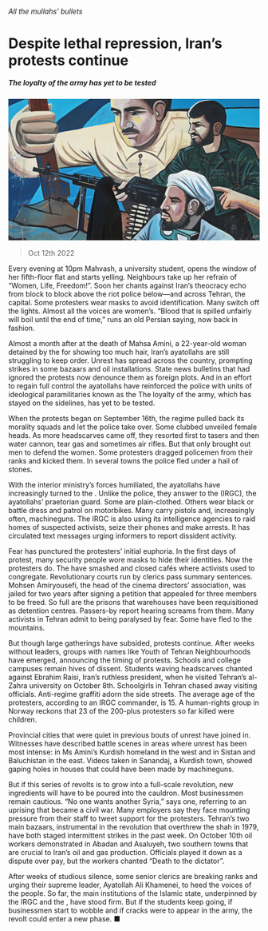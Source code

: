 ###### All the mullahs’ bullets

# Despite lethal repression, Iran’s protests continue 

##### The loyalty of the army has yet to be tested 

![image](images/20221015_MAP002.jpg) 

> Oct 12th 2022 

Every evening at 10pm Mahvash, a university student, opens the window of her fifth-floor flat and starts yelling. Neighbours take up her refrain of “Women, Life, Freedom!”. Soon her chants against Iran’s theocracy echo from block to block above the riot police below—and across Tehran, the capital. Some protesters wear masks to avoid identification. Many switch off the lights. Almost all the voices are women’s. “Blood that is spilled unfairly will boil until the end of time,” runs an old Persian saying, now back in fashion.

Almost a month after  at the death of Mahsa Amini, a 22-year-old woman detained by the  for showing too much hair, Iran’s ayatollahs are still struggling to keep order. Unrest has spread across the country, prompting strikes in some bazaars and oil installations. State news bulletins that had ignored the protests now denounce them as foreign plots. And in an effort to regain full control the ayatollahs have reinforced the police with units of ideological paramilitaries known as the  The loyalty of the army, which has stayed on the sidelines, has yet to be tested.

When the protests began on September 16th, the regime pulled back its morality squads and let the police take over. Some clubbed unveiled female heads. As more headscarves came off, they resorted first to tasers and then water cannon, tear gas and sometimes air rifles. But that only brought out men to defend the women. Some protesters dragged policemen from their ranks and kicked them. In several towns the police fled under a hail of stones.

With the interior ministry’s forces humiliated, the ayatollahs have increasingly turned to the . Unlike the police, they answer to the  (IRGC), the ayatollahs’ praetorian guard. Some are plain-clothed. Others wear black or battle dress and patrol on motorbikes. Many carry pistols and, increasingly often, machineguns. The IRGC is also using its intelligence agencies to raid homes of suspected activists, seize their phones and make arrests. It has circulated text messages urging informers to report dissident activity.

Fear has punctured the protesters’ initial euphoria. In the first days of protest, many security people wore masks to hide their identities. Now the protesters do. The have smashed and closed cafés where activists used to congregate. Revolutionary courts run by clerics pass summary sentences. Mohsen Amiryousefi, the head of the cinema directors’ association, was jailed for two years after signing a petition that appealed for three members to be freed. So full are the prisons that warehouses have been requisitioned as detention centres. Passers-by report hearing screams from them. Many activists in Tehran admit to being paralysed by fear. Some have fled to the mountains. 

But though large gatherings have subsided, protests continue. After weeks without leaders, groups with names like Youth of Tehran Neighbourhoods have emerged, announcing the timing of protests. Schools and college campuses remain hives of dissent. Students waving headscarves chanted against Ebrahim Raisi, Iran’s ruthless president, when he visited Tehran’s al-Zahra university on October 8th. Schoolgirls in Tehran chased away visiting officials. Anti-regime graffiti adorn the side streets. The average age of the protesters, according to an IRGC commander, is 15. A human-rights group in Norway reckons that 23 of the 200-plus protesters so far killed were children.

Provincial cities that were quiet in previous bouts of unrest have joined in. Witnesses have described battle scenes in areas where unrest has been most intense: in Ms Amini’s Kurdish homeland in the west and in Sistan and Baluchistan in the east. Videos taken in Sanandaj, a Kurdish town, showed gaping holes in houses that could have been made by machineguns.

But if this series of revolts is to grow into a full-scale revolution, new ingredients will have to be poured into the cauldron. Most businessmen remain cautious. “No one wants another Syria,” says one, referring to an uprising that became a civil war. Many employers say they face mounting pressure from their staff to tweet support for the protesters. Tehran’s two main bazaars, instrumental in the revolution that overthrew the shah in 1979, have both staged intermittent strikes in the past week. On October 10th oil workers demonstrated in Abadan and Asaluyeh, two southern towns that are crucial to Iran’s oil and gas production. Officials played it down as a dispute over pay, but the workers chanted “Death to the dictator”. 

After weeks of studious silence, some senior clerics are breaking ranks and urging their supreme leader, Ayatollah Ali Khamenei, to heed the voices of the people. So far, the main institutions of the Islamic state, underpinned by the IRGC and the , have stood firm. But if the students keep going, if businessmen start to wobble and if cracks were to appear in the army, the revolt could enter a new phase. ■


